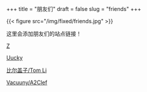 +++
title = "朋友们"
draft = false
slug = "friends"
+++

{{< figure src="/img/fixed/friends.jpg" >}}

这里会添加朋友们的站点链接！

[Z](http://iiiid.com)

[Uucky](http://uucky.me)

[比尔盖子/Tom Li](https://tomli.blog)

[Vacuuny/A2Clef](http://a2clef.com)
